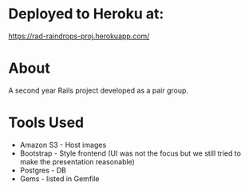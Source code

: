# Deployed to Heroku at:
https://rad-raindrops-proj.herokuapp.com/

# About
A second year Rails project developed as a pair group. 

# Tools Used
- Amazon S3 - Host images
- Bootstrap - Style frontend (UI was not the focus but we still tried to make the presentation reasonable)
- Postgres - DB
- Gems - listed in Gemfile

